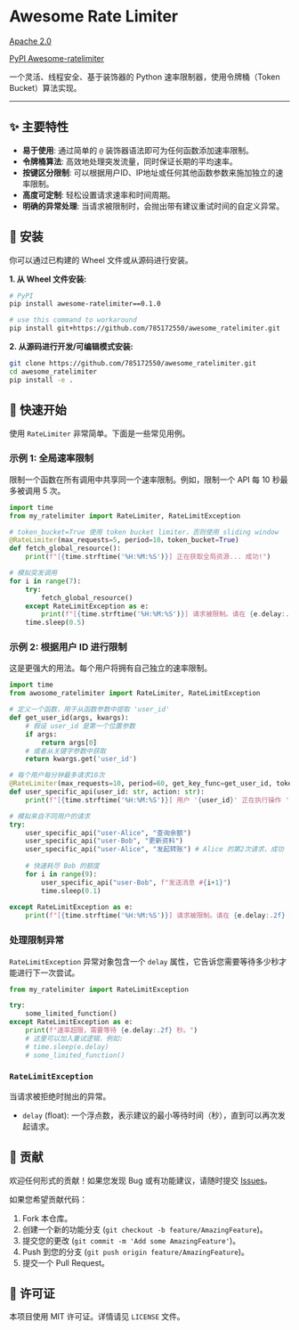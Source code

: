 # Awesome Rate Limiter

[Apache 2.0](https://www.apache.org/licenses/LICENSE-2.0)

[PyPI Awesome-ratelimiter](https://pypi.org/project/awesome-ratelimiter/0.1.0/)

一个灵活、线程安全、基于装饰器的 Python 速率限制器，使用令牌桶（Token Bucket）算法实现。

-----

## ✨ 主要特性

  * **易于使用**: 通过简单的 `@` 装饰器语法即可为任何函数添加速率限制。
  * **令牌桶算法**: 高效地处理突发流量，同时保证长期的平均速率。
  * **按键区分限制**: 可以根据用户ID、IP地址或任何其他函数参数来施加独立的速率限制。
  * **高度可定制**: 轻松设置请求速率和时间周期。
  * **明确的异常处理**: 当请求被限制时，会抛出带有建议重试时间的自定义异常。

## 🔧 安装

你可以通过已构建的 Wheel 文件或从源码进行安装。

**1. 从 Wheel 文件安装:**

```bash
# PyPI
pip install awesome-ratelimiter==0.1.0

# use this command to workaround
pip install git+https://github.com/785172550/awesome_ratelimiter.git
```

**2. 从源码进行开发/可编辑模式安装:**

```bash
git clone https://github.com/785172550/awesome_ratelimiter.git
cd awesome_ratelimiter
pip install -e .
```

## 🚀 快速开始

使用 `RateLimiter` 非常简单。下面是一些常见用例。

### 示例 1: 全局速率限制

限制一个函数在所有调用中共享同一个速率限制。例如，限制一个 API 每 10 秒最多被调用 5 次。

```python
import time
from my_ratelimiter import RateLimiter, RateLimitException

# token_bucket=True 使用 token bucket limiter，否则使用 sliding window
@RateLimiter(max_requests=5, period=10，token_bucket=True)
def fetch_global_resource():
    print(f"[{time.strftime('%H:%M:%S')}] 正在获取全局资源... 成功!")

# 模拟突发调用
for i in range(7):
    try:
        fetch_global_resource()
    except RateLimitException as e:
        print(f"[{time.strftime('%H:%M:%S')}] 请求被限制。请在 {e.delay:.2f} 秒后重试。")
    time.sleep(0.5)
```

### 示例 2: 根据用户 ID 进行限制

这是更强大的用法。每个用户将拥有自己独立的速率限制。

```python
import time
from awosome_ratelimiter import RateLimiter, RateLimitException

# 定义一个函数，用于从函数参数中提取 'user_id'
def get_user_id(args, kwargs):
    # 假设 user_id 是第一个位置参数
    if args:
        return args[0]
    # 或者从关键字参数中获取
    return kwargs.get('user_id')

# 每个用户每分钟最多请求10次
@RateLimiter(max_requests=10, period=60, get_key_func=get_user_id, token_bucket=False)
def user_specific_api(user_id: str, action: str):
    print(f"[{time.strftime('%H:%M:%S')}] 用户 '{user_id}' 正在执行操作 '{action}'... 成功!")

# 模拟来自不同用户的请求
try:
    user_specific_api("user-Alice", "查询余额")
    user_specific_api("user-Bob", "更新资料")
    user_specific_api("user-Alice", "发起转账") # Alice 的第2次请求，成功
    
    # 快速耗尽 Bob 的额度
    for i in range(9):
        user_specific_api("user-Bob", f"发送消息 #{i+1}")
        time.sleep(0.1)
        
except RateLimitException as e:
    print(f"[{time.strftime('%H:%M:%S')}] 请求被限制。请在 {e.delay:.2f} 秒后重试。")
```

### 处理限制异常

`RateLimitException` 异常对象包含一个 `delay` 属性，它告诉您需要等待多少秒才能进行下一次尝试。

```python
from my_ratelimiter import RateLimitException

try:
    some_limited_function()
except RateLimitException as e:
    print(f"速率超限，需要等待 {e.delay:.2f} 秒。")
    # 这里可以加入重试逻辑，例如:
    # time.sleep(e.delay)
    # some_limited_function()
```


### `RateLimitException`

当请求被拒绝时抛出的异常。

  * `delay` (float): 一个浮点数，表示建议的最小等待时间（秒），直到可以再次发起请求。

## 🤝 贡献

欢迎任何形式的贡献！如果您发现 Bug 或有功能建议，请随时提交 [Issues](https://www.google.com/search?q=https://github.com/785172550/awesome_ratelimiter/issues)。

如果您希望贡献代码：

1.  Fork 本仓库。
2.  创建一个新的功能分支 (`git checkout -b feature/AmazingFeature`)。
3.  提交您的更改 (`git commit -m 'Add some AmazingFeature'`)。
4.  Push 到您的分支 (`git push origin feature/AmazingFeature`)。
5.  提交一个 Pull Request。

## 📄 许可证

本项目使用 MIT 许可证。详情请见 `LICENSE` 文件。